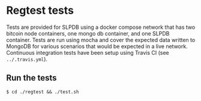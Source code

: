 # Regtest tests

Tests are provided for SLPDB using a docker compose network that has two bitcoin node containers, one mongo db container, and one SLPDB container.  Tests are run using mocha and cover the expected data written to MongoDB for various scenarios that would be expected in a live network.  Continuous integration tests have been setup using Travis CI (see `../.travis.yml`).

## Run the tests

`$ cd ./regtest && ./test.sh`